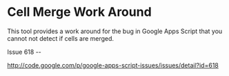 Cell Merge Work Around
===================

This tool provides a work around for the bug in Google Apps Script that you cannot not detect if cells are merged. 

Issue 618 --

   http://code.google.com/p/google-apps-script-issues/issues/detail?id=618
